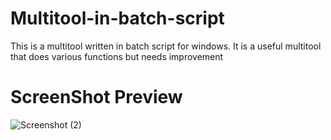 # Multitool-in-batch-script

 This is a multitool written in batch script for windows. 
 It is a useful multitool that does various functions but needs improvement
 
 # ScreenShot Preview
 
 ![Screenshot (2)](https://github.com/user-attachments/assets/8ff4bd03-65d4-482f-926f-6b4162668968)
